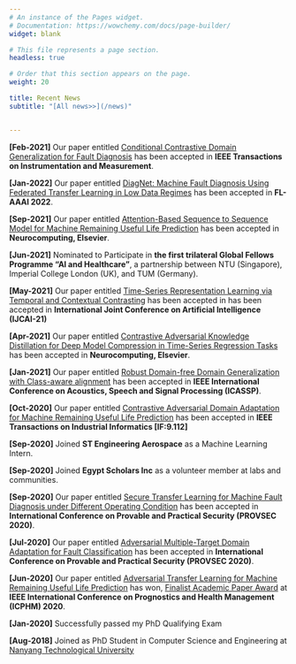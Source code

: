 ```yaml
---
# An instance of the Pages widget.
# Documentation: https://wowchemy.com/docs/page-builder/
widget: blank

# This file represents a page section.
headless: true

# Order that this section appears on the page.
weight: 20

title: Recent News
subtitle: "[All news>>](/news)"


---
```

**[Feb-2021]** Our paper entitled [Conditional Contrastive Domain Generalization for Fault Diagnosis](/publication/CCDG/) has been accepted in **IEEE Transactions on Instrumentation and Measurement**.

**[Jan-2022]** Our paper entitled [DiagNet: Machine Fault Diagnosis Using Federated Transfer Learning in Low Data Regimes](https://federated-learning.org/fl-aaai-2022/) has been accepted in **FL-AAAI 2022**.

**[Sep-2021]** Our paper entitled [Attention-Based Sequence to Sequence Model for Machine Remaining Useful Life Prediction](/publication/ATS2S/) has been accepted in **Neurocomputing, Elsevier**.

**[Jun-2021]** Nominated to Participate in **the first trilateral Global Fellows Programme “AI and Healthcare”**, a partnership between NTU (Singapore), Imperial College London (UK), and TUM (Germany).

**[May-2021]** Our paper entitled [Time-Series Representation Learning via Temporal and Contextual Contrasting](/publication/TS_TCC/) has been accepted in has been accepted in **International Joint Conference on Artificial Intelligence (IJCAI-21)**  

**[Apr-2021]** Our paper entitled [Contrastive Adversarial Knowledge Distillation for Deep Model Compression in Time-Series Regression Tasks](/publication/ATS2S/) has been accepted in **Neurocomputing, Elsevier**.

**[Jan-2021]** Our paper entitled [Robust Domain-free Domain Generalization with Class-aware alignment](/publication/DFDG/) has been accepted in  **IEEE International Conference on Acoustics, Speech and Signal Processing (ICASSP)**.

**[Oct-2020]** Our paper entitled [Contrastive Adversarial Domain Adaptation for Machine Remaining Useful Life Prediction](/publication/CADA/) has been accepted in **IEEE Transactions on Industrial Informatics \[IF:9.112\]**

**[Sep-2020]**  Joined **ST Engineering Aerospace** as a Machine Learning Intern. 

**[Sep-2020]**  Joined **Egypt Scholars Inc** as a volunteer member at labs and communities. 

**[Sep-2020]** Our paper entitled [Secure Transfer Learning for Machine Fault Diagnosis under Different Operating Condition](/publication/ATS2S/) has been accepted in **International Conference on Provable and Practical Security (PROVSEC 2020)**.

**[Jul-2020]** Our paper entitled [Adversarial Multiple-Target Domain Adaptation for Fault Classification](/publication/AMDA/) has been accepted in **International Conference on Provable and Practical Security (PROVSEC 2020)**.

**[Jun-2020]** Our paper entitled [Adversarial Transfer Learning for Machine Remaining Useful Life Prediction](/publication/ADARUL/) has won, [Finalist Academic Paper Award](https://ntu.edu.sg/scse/news-events/news/detail/scse-phd-student-a-star-scholar-mohamed-ragab-finalist-paper-award-at-the-12th-ieee-international-conference-on-prognostics-and-health-management-(icphm2020)) at **IEEE International Conference on Prognostics and Health Management (ICPHM) 2020**.

**[Jan-2020]** Successfully passed my PhD Qualifying Exam 


**[Aug-2018]** Joined as PhD Student in Computer Science and Engineering at  [Nanyang Technological University](https://www.ntu.edu.sg/)
